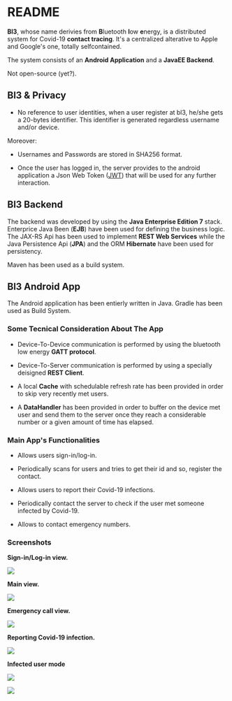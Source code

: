 # README #

**Bl3**, whose name derivies from **B**luetooth **l**ow **e**nergy, is a distributed system for Covid-19 **contact tracing**. It's a centralized alterative to Apple and Google's one, totally selfcontained.   
   
The system consists of an **Android Application** and a **JavaEE Backend**.     
   
Not open-source (yet?).   

## Bl3 & Privacy ##

* No reference to user identities, when a user register at bl3, he/she gets a 20-bytes identifier. This identifier is generated regardless username and/or device.    
    
Moreover:   
    
* Usernames and Passwords are stored in SHA256 format.  
   
* Once the user has logged in, the server provides to the android application a Json Web Token \([JWT](https://jwt.io/)\) that will be used for any further interaction.  


## Bl3 Backend ##

The backend was developed by using the **Java Enterprise Edition 7** stack. Enterprice Java Been (**EJB**) have been used for defining the business logic. The JAX-RS Api has been used to implement **REST Web Services** while the Java Persistence Api (**JPA**) and the ORM **Hibernate** have been used for persistency.   
    
Maven has been used as a build system.   


## Bl3 Android App ##

The Android application has been entierly written in Java. Gradle has been used as Build System.  
   

### Some Tecnical Consideration About The App ###
   
* Device-To-Device communication is performed by using the bluetooth low energy **GATT protocol**.    
        
* Device-To-Server communication is performed by using a specially deisigned **REST Client**.     
    
* A local **Cache** with schedulable refresh rate has been provided in order to skip very recently met users.   
   
* A **DataHandler** has been provided in order to buffer on the device met user and send them to the server once they reach a considerable number or a given amount of time has elapsed.   


### Main App's Functionalities ###
   
* Allows users sign-in/log-in.   

* Periodically scans for users and tries to get their id and so, register the contact.   
   
* Allows users to report their Covid-19 infections.      
    
* Periodically contact the server to check if the user met someone infected by Covid-19.   
   
* Allows to contact emergency numbers.   


### Screenshots ###

**Sign-in/Log-in view.**   
     
![](./imgs/login.png)   
    
**Main view.**   
     
![](./imgs/home.png)  
   
**Emergency call view.**   
     
![](./imgs/call.png)   

**Reporting Covid-19 infection.**   
     
![](./imgs/report.png)
    
**Infected user mode**
     
![](./imgs/infect_with_prompt.png)   
    
![](./imgs/infect_no_prompt.png)